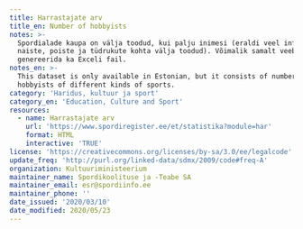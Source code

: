```yaml
---
title: Harrastajate arv
title_en: Number of hobbyists
notes: >-
  Spordialade kaupa on välja toodud, kui palju inimesi (eraldi veel info meeste,
  naiste, poiste ja tüdrukute kohta välja toodud). Võimalik samalt veebilehelt
  genereerida ka Exceli fail.
notes_en: >-
  This dataset is only available in Estonian, but it consists of number of
  hobbyists of different kinds of sports.
category: 'Haridus, kultuur ja sport'
category_en: 'Education, Culture and Sport'
resources:
  - name: Harrastajate arv
    url: 'https://www.spordiregister.ee/et/statistika?module=har'
    format: HTML
    interactive: 'TRUE'
license: 'https://creativecommons.org/licenses/by-sa/3.0/ee/legalcode'
update_freq: 'http://purl.org/linked-data/sdmx/2009/code#freq-A'
organization: Kultuuriministeerium
maintainer_name: Spordikoolituse ja -Teabe SA
maintainer_email: esr@spordiinfo.ee
maintainer_phone: ''
date_issued: '2020/03/10'
date_modified: 2020/05/23
---
```

